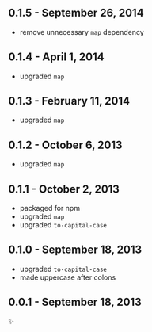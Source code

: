 
0.1.5 - September 26, 2014
--------------------------
* remove unnecessary `map` dependency

0.1.4 - April 1, 2014
---------------------
* upgraded `map`

0.1.3 - February 11, 2014
-------------------------
* upgraded `map`

0.1.2 - October 6, 2013
-----------------------
* upgraded `map`

0.1.1 - October 2, 2013
-----------------------
* packaged for npm
* upgraded `map`
* upgraded `to-capital-case`

0.1.0 - September 18, 2013
--------------------------
* upgraded `to-capital-case`
* made uppercase after colons

0.0.1 - September 18, 2013
--------------------------
:sparkles: